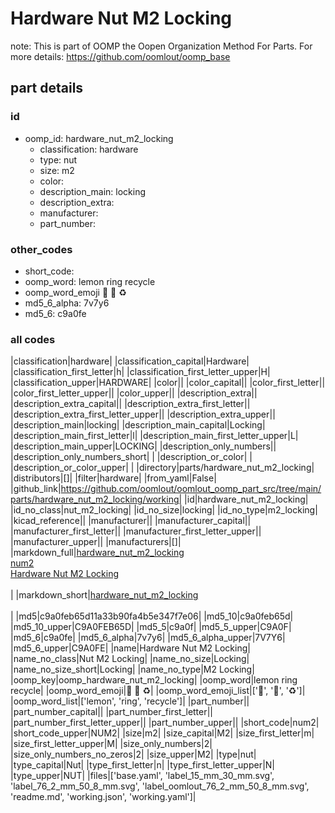 # Hardware Nut M2 Locking  

note: This is part of OOMP the Oopen Organization Method For Parts. For more details: https://github.com/oomlout/oomp_base

##  part details





### id
* oomp_id: hardware_nut_m2_locking
  * classification: hardware
  * type: nut
  * size: m2
  * color: 
  * description_main: locking
  * description_extra: 
  * manufacturer: 
  * part_number: 

### other_codes
* short_code: 
* oomp_word: lemon ring recycle
* oomp_word_emoji :lemon: :ring: :recycle:
* md5_6_alpha: 7v7y6
* md5_6: c9a0fe

### all codes 
|classification|hardware|
|classification_capital|Hardware|
|classification_first_letter|h|
|classification_first_letter_upper|H|
|classification_upper|HARDWARE|
|color||
|color_capital||
|color_first_letter||
|color_first_letter_upper||
|color_upper||
|description_extra||
|description_extra_capital||
|description_extra_first_letter||
|description_extra_first_letter_upper||
|description_extra_upper||
|description_main|locking|
|description_main_capital|Locking|
|description_main_first_letter|l|
|description_main_first_letter_upper|L|
|description_main_upper|LOCKING|
|description_only_numbers||
|description_only_numbers_short| |
|description_or_color| |
|description_or_color_upper| |
|directory|parts/hardware_nut_m2_locking|
|distributors|[]|
|filter|hardware|
|from_yaml|False|
|github_link|https://github.com/oomlout/oomlout_oomp_part_src/tree/main/parts/hardware_nut_m2_locking/working|
|id|hardware_nut_m2_locking|
|id_no_class|nut_m2_locking|
|id_no_size|locking|
|id_no_type|m2_locking|
|kicad_reference||
|manufacturer||
|manufacturer_capital||
|manufacturer_first_letter||
|manufacturer_first_letter_upper||
|manufacturer_upper||
|manufacturers|[]|
|markdown_full|[hardware_nut_m2_locking](https://github.com/oomlout/oomlout_oomp_part_src/tree/main/parts/hardware_nut_m2_locking/working)<br>[num2](https://github.com/oomlout/oomlout_oomp_part_src/tree/main/parts/hardware_nut_m2_locking/working)<br>[Hardware Nut M2 Locking](https://github.com/oomlout/oomlout_oomp_part_src/tree/main/parts/hardware_nut_m2_locking/working)<br><br>|
|markdown_short|[hardware_nut_m2_locking](https://github.com/oomlout/oomlout_oomp_part_src/tree/main/parts/hardware_nut_m2_locking/working)<br><br>|
|md5|c9a0feb65d11a33b90fa4b5e347f7e06|
|md5_10|c9a0feb65d|
|md5_10_upper|C9A0FEB65D|
|md5_5|c9a0f|
|md5_5_upper|C9A0F|
|md5_6|c9a0fe|
|md5_6_alpha|7v7y6|
|md5_6_alpha_upper|7V7Y6|
|md5_6_upper|C9A0FE|
|name|Hardware Nut M2 Locking|
|name_no_class|Nut M2 Locking|
|name_no_size|Locking|
|name_no_size_short|Locking|
|name_no_type|M2 Locking|
|oomp_key|oomp_hardware_nut_m2_locking|
|oomp_word|lemon ring recycle|
|oomp_word_emoji|:lemon: :ring: :recycle:|
|oomp_word_emoji_list|[':lemon:', ':ring:', ':recycle:']|
|oomp_word_list|['lemon', 'ring', 'recycle']|
|part_number||
|part_number_capital||
|part_number_first_letter||
|part_number_first_letter_upper||
|part_number_upper||
|short_code|num2|
|short_code_upper|NUM2|
|size|m2|
|size_capital|M2|
|size_first_letter|m|
|size_first_letter_upper|M|
|size_only_numbers|2|
|size_only_numbers_no_zeros|2|
|size_upper|M2|
|type|nut|
|type_capital|Nut|
|type_first_letter|n|
|type_first_letter_upper|N|
|type_upper|NUT|
|files|['base.yaml', 'label_15_mm_30_mm.svg', 'label_76_2_mm_50_8_mm.svg', 'label_oomlout_76_2_mm_50_8_mm.svg', 'readme.md', 'working.json', 'working.yaml']|
